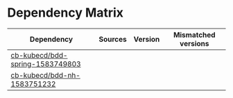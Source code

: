# Dependency Matrix

Dependency | Sources | Version | Mismatched versions
---------- | ------- | ------- | -------------------
[cb-kubecd/bdd-spring-1583749803](https://github.com/cb-kubecd/bdd-spring-1583749803.git) |  | []() | 
[cb-kubecd/bdd-nh-1583751232](https://github.com/cb-kubecd/bdd-nh-1583751232.git) |  | []() | 
